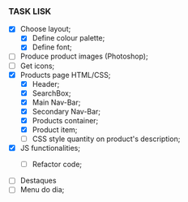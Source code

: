 ### TASK LISK

*[X] Choose layout;
  *[X] Define colour palette;
  *[X] Define font;
*[ ] Produce product images (Photoshop);
*[ ] Get icons;
*[X] Products page HTML/CSS;
  *[X] Header;
  *[x] SearchBox;
  *[X] Main Nav-Bar;
  *[X] Secondary Nav-Bar;
  *[X] Products container;
  *[X] Product item;
  *[ ] CSS style quantity on product's description;
*[X] JS functionalities;
  *[ ] Refactor code;





*[ ] Destaques
 *[ ] Menu do dia;